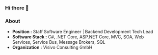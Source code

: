 ### Hi there 👋


### About

-  **Position :** Staff Software Engineer | Backend Development Tech Lead
-  **Software Stack :** C#, .NET Core, ASP.NET Core, MVC, SOA, Web Services, Service Bus, Message Brokers, SQL 
-  **Organization :** Visivo Consulting GmbH

<!--
**kostebudinoski/kostebudinoski** is a ✨ _special_ ✨ repository because its `README.md` (this file) appears on your GitHub profile.

Here are some ideas to get you started:

- 🔭 I’m currently working on ...
- 🌱 I’m currently learning ...
- 👯 I’m looking to collaborate on ...
- 🤔 I’m looking for help with ...
- 💬 Ask me about ...
- 📫 How to reach me: ...
- 😄 Pronouns: ...
- ⚡ Fun fact: ...
-->
